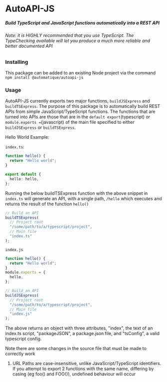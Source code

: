 # AutoAPI-JS

##### Build TypeScript and JavaScript functions automatically into a REST API

###### Note: it is _HIGHLY_ recommended that you use TypeScript. The TypeChecking available will let you produce a much more reliable and better documented API

### Installing

This package can be added to an existing Node project via the command
`npm install @automatique/autoapi-js`

### Usage

AutoAPI-JS currently exports two major functions, `buildJSExpress` and `buildTSExpress`. The purpose
of this package is to automatically build REST APIs from simple JavaScript/TypeScript functions. The functions
that are turned into APIs are those that are in the `default export`(typescript) or `module.exports =`(javascript)
of the main file specified to either `buildJSExpress` or `buildTSExpress`.

Hello World Example:

`index.ts`:

```typescript
function hello() {
  return "Hello world";
}

export default {
  hello: hello,
};
```

Running the below buildTSExpress function with the above snippet in `index.ts` will generate an API,
with a single path, `/hello` which executes and returns the result of the function `hello()`

```typescript
// Build an API
buildTSExpress(
  // Project root
  "/some/path/to/a/typescript/project",
  // Main file
  "index.ts"
);
```

`index.js`

```javascript
function hello() {
  return "Hello world";
}
module.exports = {
  hello,
};
```

```typescript
// Build an API
buildJSExpress(
  // Project root
  "/some/path/to/a/typescript/project",
  // Main file
  "index.js"
);
```

The above returns an object with three attributes, "index", the text of an index.ts script,
"packageJSON", a package.json file, and "tsConfig", a valid typescript config.

Note there are some changes in the source file that must be made to correctly work

1. URL Paths are case-insensitive, unlike JavaScript/TypeScript identifiers. If you attempt to export 2 functions with the same name, differing by casing (eg foo() and FOO()), undefined behaviour will occur
